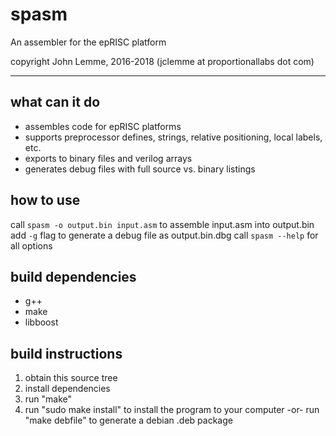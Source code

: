 # spasm
An assembler for the epRISC platform

copyright John Lemme, 2016-2018 (jclemme at proportionallabs dot com)

---

## what can it do
* assembles code for epRISC platforms
* supports preprocessor defines, strings, relative positioning, local labels, etc.
* exports to binary files and verilog arrays
* generates debug files with full source vs. binary listings

## how to use
call `spasm -o output.bin input.asm` to assemble input.asm into output.bin
add `-g` flag to generate a debug file as output.bin.dbg
call `spasm --help` for all options

## build dependencies
* g++
* make
* libboost

## build instructions
1. obtain this source tree
2. install dependencies
3. run "make"
4. run "sudo make install" to install the program to your computer
   -or-
   run "make debfile" to generate a debian .deb package

